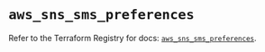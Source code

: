 # `aws_sns_sms_preferences`

Refer to the Terraform Registry for docs: [`aws_sns_sms_preferences`](https://registry.terraform.io/providers/hashicorp/aws/4.67.0/docs/resources/sns_sms_preferences).
